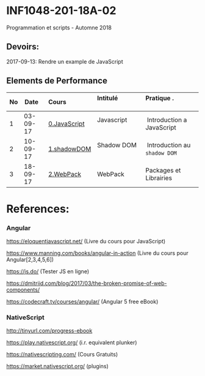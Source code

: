 # INF1048-201-18A-02
Programmation et scripts - Automne 2018

## Devoirs:

2017-09-13: Rendre un example de JavaScript

## Elements de Performance

|No| Date   | Cours                       | Intitulé                                |  Pratique .                            |
|--|--------|:----------------------------|:----------------------------------------|:---------------------------------------|
| 1|03-09-17|[0.JavaScript](0.JavaScript) | Javascript                              |  Introduction a JavaScript             |
| 2|10-09-17|[1.shadowDOM](1.shadowDOM)   | Shadow DOM                              |  Introduction au `shadow DOM`          |
| 3|18-09-17|[2.WebPack](2.WebPack)       | WebPack                                 |  Packages et Librairies                |


# References:

### Angular

https://eloquentjavascript.net/ (Livre du cours pour JavaScript)

https://www.manning.com/books/angular-in-action (Livre du cours pour Angular[2,3,4,5,6])

https://js.do/ (Tester JS en ligne)

https://dmitriid.com/blog/2017/03/the-broken-promise-of-web-components/

https://codecraft.tv/courses/angular/ (Angular 5 free eBook)



### NativeScript

http://tinyurl.com/progress-ebook

https://play.nativescript.org/ (i.r. equivalent plunker)

https://nativescripting.com/ (Cours Gratuits)

https://market.nativescript.org/ (plugins)
